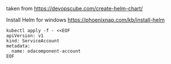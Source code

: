 taken from https://devopscube.com/create-helm-chart/



Install Helm
for windows https://phoenixnap.com/kb/install-helm

```
kubectl apply -f - <<EOF
apiVersion: v1
kind: ServiceAccount
metadata:
  name: odacomponent-account
EOF
```